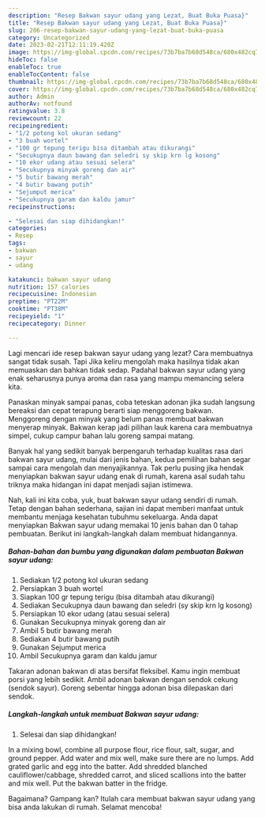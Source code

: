 ```yaml
---
description: "Resep Bakwan sayur udang yang Lezat, Buat Buka Puasa}"
title: "Resep Bakwan sayur udang yang Lezat, Buat Buka Puasa}"
slug: 206-resep-bakwan-sayur-udang-yang-lezat-buat-buka-puasa
category: Uncategorized
date: 2023-02-21T12:11:19.420Z
image: https://img-global.cpcdn.com/recipes/73b7ba7b68d548ca/680x482cq70/bakwan-sayur-udang-foto-resep-utama.jpg
hideToc: false
enableToc: true
enableTocContent: false
thumbnail: https://img-global.cpcdn.com/recipes/73b7ba7b68d548ca/680x482cq70/bakwan-sayur-udang-foto-resep-utama.jpg
cover: https://img-global.cpcdn.com/recipes/73b7ba7b68d548ca/680x482cq70/bakwan-sayur-udang-foto-resep-utama.jpg
author: Admin
authorAv: notfound
ratingvalue: 3.8
reviewcount: 22
recipeingredient:
- "1/2 potong kol ukuran sedang"
- "3 buah wortel"
- "100 gr tepung terigu bisa ditambah atau dikurangi"
- "Secukupnya daun bawang dan seledri sy skip krn lg kosong"
- "10 ekor udang atau sesuai selera"
- "Secukupnya minyak goreng dan air"
- "5 butir bawang merah"
- "4 butir bawang putih"
- "Sejumput merica"
- "Secukupnya garam dan kaldu jamur"
recipeinstructions:

- "Selesai dan siap dihidangkan!"
categories:
- Resep
tags:
- bakwan
- sayur
- udang

katakunci: bakwan sayur udang 
nutrition: 157 calories
recipecuisine: Indonesian
preptime: "PT22M"
cooktime: "PT38M"
recipeyield: "1"
recipecategory: Dinner

---
```



Lagi mencari ide resep bakwan sayur udang yang lezat? Cara membuatnya sangat tidak susah. Tapi Jika keliru mengolah maka hasilnya tidak akan memuaskan dan bahkan tidak sedap. Padahal bakwan sayur udang yang enak seharusnya punya aroma dan rasa yang mampu memancing selera kita.


Panaskan minyak sampai panas, coba teteskan adonan jika sudah langsung bereaksi dan cepat terapung berarti siap menggoreng bakwan. Menggoreng dengan minyak yang belum panas membuat bakwan menyerap minyak. Bakwan kerap jadi pilihan lauk karena cara membuatnya simpel, cukup campur bahan lalu goreng sampai matang.

Banyak hal yang sedikit banyak berpengaruh terhadap kualitas rasa dari bakwan sayur udang, mulai dari jenis bahan, kedua pemilihan bahan segar sampai cara mengolah dan menyajikannya. Tak perlu pusing jika hendak menyiapkan bakwan sayur udang enak di rumah, karena asal sudah tahu triknya maka hidangan ini dapat menjadi sajian istimewa.


Nah, kali ini kita coba, yuk, buat bakwan sayur udang sendiri di rumah. Tetap dengan bahan sederhana, sajian ini dapat memberi manfaat untuk membantu menjaga kesehatan tubuhmu sekeluarga. Anda dapat menyiapkan Bakwan sayur udang memakai 10 jenis bahan dan 0 tahap pembuatan. Berikut ini langkah-langkah dalam membuat hidangannya.

<!--inarticleads1-->

##### Bahan-bahan dan bumbu yang digunakan dalam pembuatan Bakwan sayur udang:

1. Sediakan 1/2 potong kol ukuran sedang
1. Persiapkan 3 buah wortel
1. Siapkan 100 gr tepung terigu (bisa ditambah atau dikurangi)
1. Sediakan Secukupnya daun bawang dan seledri (sy skip krn lg kosong)
1. Persiapkan 10 ekor udang (atau sesuai selera)
1. Gunakan Secukupnya minyak goreng dan air
1. Ambil 5 butir bawang merah
1. Sediakan 4 butir bawang putih
1. Gunakan Sejumput merica
1. Ambil Secukupnya garam dan kaldu jamur


Takaran adonan bakwan di atas bersifat fleksibel. Kamu ingin membuat porsi yang lebih sedikit. Ambil adonan bakwan dengan sendok cekung (sendok sayur). Goreng sebentar hingga adonan bisa dilepaskan dari sendok. 

<!--inarticleads2-->

##### Langkah-langkah untuk membuat Bakwan sayur udang:


1. Selesai dan siap dihidangkan!

In a mixing bowl, combine all purpose flour, rice flour, salt, sugar, and ground pepper. Add water and mix well, make sure there are no lumps. Add grated garlic and egg into the batter. Add shredded blanched cauliflower/cabbage, shredded carrot, and sliced scallions into the batter and mix well. Put the bakwan batter in the fridge. 

Bagaimana? Gampang kan? Itulah cara membuat bakwan sayur udang yang bisa anda lakukan di rumah. Selamat mencoba!
